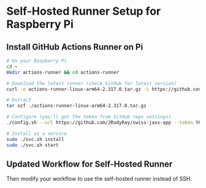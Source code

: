# Self-Hosted Runner Setup for Raspberry Pi

## Install GitHub Actions Runner on Pi

```bash
# On your Raspberry Pi
cd ~
mkdir actions-runner && cd actions-runner

# Download the latest runner (check GitHub for latest version)
curl -o actions-runner-linux-arm64-2.317.0.tar.gz -L https://github.com/actions/runner/releases/download/v2.317.0/actions-runner-linux-arm64-2.317.0.tar.gz

# Extract
tar xzf ./actions-runner-linux-arm64-2.317.0.tar.gz

# Configure (you'll get the token from GitHub repo settings)
./config.sh --url https://github.com/JRudyRay/swiss-jass-app --token YOUR_TOKEN_HERE

# Install as a service
sudo ./svc.sh install
sudo ./svc.sh start
```

## Updated Workflow for Self-Hosted Runner

Then modify your workflow to use the self-hosted runner instead of SSH.